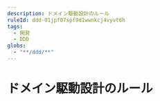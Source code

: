 ```yaml
---
description: ドメイン駆動設計のルール
ruleId: ddd-01jpf07spf9d1wwnkcj4vyvt6h
tags:
  - 開発
  - DDD
globs:
  - "**/ddd/**"
---
```


# ドメイン駆動設計のルール

[](domain-model-first01jpcvxfxf9jafj03jk1zks31v.md)
[](domain-building-blocks-01jpcvxfxe99ev6x7f60xvbk8w.md)
[](testing-01jpcvxfxe99ev6x7f60xvbk8v.md)
[](clean-architecture-01jpcvxfxd87red8vvv00mjyy3.md)
